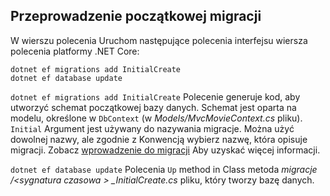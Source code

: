 <a name="cli"></a>

## <a name="perform-initial-migration"></a>Przeprowadzenie początkowej migracji

W wierszu polecenia Uruchom następujące polecenia interfejsu wiersza polecenia platformy .NET Core:

```console
dotnet ef migrations add InitialCreate
dotnet ef database update
```

`dotnet ef migrations add InitialCreate` Polecenie generuje kod, aby utworzyć schemat początkowej bazy danych. Schemat jest oparta na modelu, określone w `DbContext` (w *Models/MvcMovieContext.cs* pliku). `Initial` Argument jest używany do nazywania migracje. Można użyć dowolnej nazwy, ale zgodnie z Konwencją wybierz nazwę, która opisuje migracji. Zobacz [wprowadzenie do migracji](xref:data/ef-mvc/migrations#introduction-to-migrations) Aby uzyskać więcej informacji.

`dotnet ef database update` Polecenia `Up` method in Class metoda *migracje /\<sygnatura czasowa > _InitialCreate.cs* pliku, który tworzy bazę danych.
